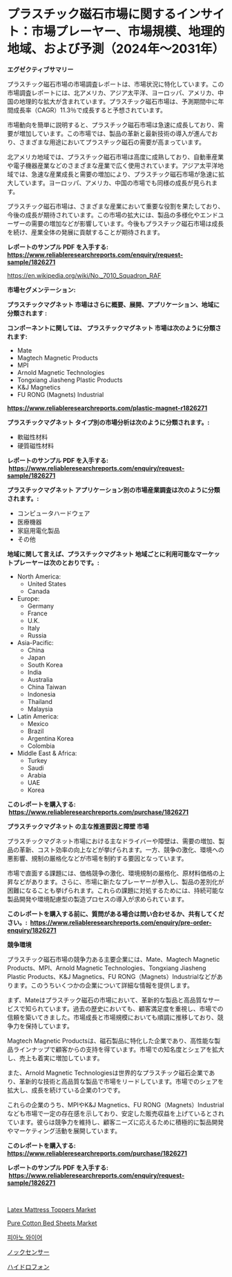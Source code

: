 <p><h1>プラスチック磁石市場に関するインサイト：市場プレーヤー、市場規模、地理的地域、および予測（2024年〜2031年）</h1></p><p><strong>エグゼクティブサマリー</strong></p>
<p><p>プラスチック磁石市場の市場調査レポートは、市場状況に特化しています。この市場調査レポートには、北アメリカ、アジア太平洋、ヨーロッパ、アメリカ、中国の地理的な拡大が含まれています。プラスチック磁石市場は、予測期間中に年間成長率（CAGR）11.3％で成長すると予想されています。</p><p>市場動向を簡単に説明すると、プラスチック磁石市場は急速に成長しており、需要が増加しています。この市場では、製品の革新と最新技術の導入が進んでおり、さまざまな用途においてプラスチック磁石の需要が高まっています。</p><p>北アメリカ地域では、プラスチック磁石市場は高度に成熟しており、自動車産業や電子機器産業などのさまざまな産業で広く使用されています。アジア太平洋地域では、急速な産業成長と需要の増加により、プラスチック磁石市場が急速に拡大しています。ヨーロッパ、アメリカ、中国の市場でも同様の成長が見られます。</p><p>プラスチック磁石市場は、さまざまな産業において重要な役割を果たしており、今後の成長が期待されています。この市場の拡大には、製品の多様化やエンドユーザーの需要の増加などが影響しています。今後もプラスチック磁石市場は成長を続け、産業全体の発展に貢献することが期待されます。</p></p>
<p><strong>レポートのサンプル PDF を入手する: <a href="https://www.reliableresearchreports.com/enquiry/request-sample/1826271">https://www.reliableresearchreports.com/enquiry/request-sample/1826271</a></strong></p>
<p><a href="https://en.wikipedia.org/wiki/No._7010_Squadron_RAF">https://en.wikipedia.org/wiki/No._7010_Squadron_RAF</a></p>
<p><strong>市場セグメンテーション:</strong></p>
<p><strong> プラスチックマグネット 市場はさらに概要、展開、アプリケーション、地域に分類されます :</strong></p>
<p><strong>コンポーネントに関しては、 プラスチックマグネット 市場は次のように分類されます: &nbsp;</strong></p>
<p><ul><li>Mate</li><li>Magtech Magnetic Products</li><li>MPI</li><li>Arnold Magnetic Technologies</li><li>Tongxiang Jiasheng Plastic Products</li><li>K&J Magnetics</li><li>FU RONG (Magnets) Industrial</li></ul></p>
<p><strong><a href="https://www.reliableresearchreports.com/plastic-magnet-r1826271">https://www.reliableresearchreports.com/plastic-magnet-r1826271</a></strong></p>
<p><strong> プラスチックマグネット タイプ別の市場分析は次のように分類されます。:</strong></p>
<p><ul><li>軟磁性材料</li><li>硬質磁性材料</li></ul></p>
<p><strong>レポートのサンプル PDF を入手する: &nbsp;<a href="https://www.reliableresearchreports.com/enquiry/request-sample/1826271">https://www.reliableresearchreports.com/enquiry/request-sample/1826271</a></strong></p>
<p><strong> プラスチックマグネット アプリケーション別の市場産業調査は次のように分類されます。:</strong></p>
<p><ul><li>コンピュータハードウェア</li><li>医療機器</li><li>家庭用電化製品</li><li>その他</li></ul></p>
<p><strong>地域に関して言えば、プラスチックマグネット 地域ごとに利用可能なマーケットプレーヤーは次のとおりです。:</strong></p>
<p><ul>
    <li>
        North America:
        <ul>
            <li>United States</li>
            <li>Canada</li>
        </ul>
    </li>
    <li>
        Europe:
        <ul>
            <li>Germany</li>
            <li>France</li>
            <li>U.K.</li>
            <li>Italy</li>
            <li>Russia</li>
        </ul>
    </li>
    <li>
        Asia-Pacific:
        <ul>
            <li>China</li>
            <li>Japan</li>
            <li>South Korea</li>
            <li>India</li>
            <li>Australia</li>
            <li>China Taiwan</li>
            <li>Indonesia</li>
            <li>Thailand</li>
            <li>Malaysia</li>
        </ul>
    </li>
    <li>
        Latin America:
        <ul>
            <li>Mexico</li>
            <li>Brazil</li>
            <li>Argentina Korea</li>
            <li>Colombia</li>
        </ul>
    </li>
    <li>
        Middle East & Africa:
        <ul>
            <li>Turkey</li>
            <li>Saudi</li>
            <li>Arabia</li>
            <li>UAE</li>
            <li>Korea</li>
        </ul>
    </li>
    </ul></p>
<p><strong>このレポートを購入する: &nbsp;<a href="https://www.reliableresearchreports.com/purchase/1826271">https://www.reliableresearchreports.com/purchase/1826271</a></strong></p>
<p><strong>プラスチックマグネット の主な推進要因と障壁 市場</strong></p>
<p><p>プラスチックマグネット市場における主なドライバーや障壁は、需要の増加、製品の革新、コスト効率の向上などが挙げられます。一方、競争の激化、環境への悪影響、規制の厳格化などが市場を制約する要因となっています。</p><p>市場で直面する課題には、価格競争の激化、環境規制の厳格化、原材料価格の上昇などがあります。さらに、市場に新たなプレーヤーが参入し、製品の差別化が困難になることも挙げられます。これらの課題に対処するためには、持続可能な製品開発や環境配慮型の製造プロセスの導入が求められています。</p></p>
<p><strong>このレポートを購入する前に、質問がある場合は問い合わせるか、共有してください。:&nbsp; <a href="https://www.reliableresearchreports.com/enquiry/pre-order-enquiry/1826271">https://www.reliableresearchreports.com/enquiry/pre-order-enquiry/1826271</a></strong></p>
<p><strong>競争環境</strong></p>
<p><p>プラスチック磁石市場の競争力ある主要企業には、Mate、Magtech Magnetic Products、MPI、Arnold Magnetic Technologies、Tongxiang Jiasheng Plastic Products、K&J Magnetics、FU RONG（Magnets）Industrialなどがあります。このうちいくつかの企業について詳細な情報を提供します。</p><p>まず、Mateはプラスチック磁石の市場において、革新的な製品と高品質なサービスで知られています。過去の歴史においても、顧客満足度を重視し、市場での信頼を築いてきました。市場成長と市場規模においても順調に推移しており、競争力を保持しています。</p><p>Magtech Magnetic Productsは、磁石製品に特化した企業であり、高性能な製品ラインナップで顧客からの支持を得ています。市場での知名度とシェアを拡大し、売上も着実に増加しています。</p><p>また、Arnold Magnetic Technologiesは世界的なプラスチック磁石企業であり、革新的な技術と高品質な製品で市場をリードしています。市場でのシェアを拡大し、成長を続けている企業の1つです。</p><p>これらの企業のうち、MPIやK&J Magnetics、FU RONG（Magnets）Industrialなども市場で一定の存在感を示しており、安定した販売収益を上げているとされています。彼らは競争力を維持し、顧客ニーズに応えるために積極的に製品開発やマーケティング活動を展開しています。</p></p>
<p><strong>このレポートを購入する: &nbsp; <a href="https://www.reliableresearchreports.com/purchase/1826271">https://www.reliableresearchreports.com/purchase/1826271</a></strong></p>
<p><strong>レポートのサンプル PDF を入手する: &nbsp;<a href="https://www.reliableresearchreports.com/enquiry/request-sample/1826271">https://www.reliableresearchreports.com/enquiry/request-sample/1826271</a></strong><strong></strong></p>
<p>&nbsp;</p>
<p><p><a href="https://github.com/theanastasiyah/Market-Research-Report-List-1/blob/main/latex-mattress-toppers-market.md">Latex Mattress Toppers Market</a></p><p><a href="https://github.com/lukmanduiky01/Market-Research-Report-List-1/blob/main/pure-cotton-bed-sheets-market.md">Pure Cotton Bed Sheets Market</a></p><p><a href="https://github.com/LuckeyCorbin/Market-Research-Report-List-2/blob/main/497767141552.md">피아노 와이어</a></p><p><a href="https://github.com/RandallRunte2023/Market-Research-Report-List-2/blob/main/626200531907.md">ノックセンサー</a></p><p><a href="https://github.com/TerrellConn/Market-Research-Report-List-2/blob/main/871477031906.md">ハイドロフォン</a></p></p>